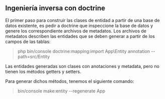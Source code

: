 Ingeniería inversa con doctrine
-------------------------------

El primer paso para construir las clases de entidad a partir de una base de datos existente, es pedir a doctrine que inspeccione la base de datos y genere los correspondiente archivos de metadatos. Los archivos de metadatos describen las entidades que se deben generar a partir de los campos de las tablas:

> php bin/console doctrine:mapping:import App\\Entity annotation --path=src/Entity

Las entidades generadas son clases con anotaciones y metadata, pero no tienen los métodos getters y setters. 

Para generar dichos métodos, tenemos el siguiente comando:

> bin/console make:entity --regenerate App


